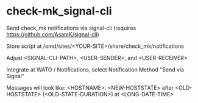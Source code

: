 # check-mk_signal-cli
Send check_mk notifications via signal-cli (requires https://github.com/AsamK/signal-cli)

Store script at /omd/sites/\<YOUR-SITE\>/share/check_mk/notifications

Adjust \<SIGNAL-CLI-PATH\>, \<USER-SENDER\>, and \<USER-RECEIVER\>

Integrate at WATO / Notifications, select Notification Method "Send via Signal"

Messages will look like:
\<HOSTNAME\>: \<NEW-HOSTSTATE\> after \<OLD-HOSTSTATE\> (\<OLD-STATE-DURATION\>) at \<LONG-DATE-TIME\>
